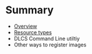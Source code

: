 # Summary

* [Overview](overview.md)
* [Resource types](resource_types.md)
* DLCS Command Line utiltiy
* Other ways to register images

